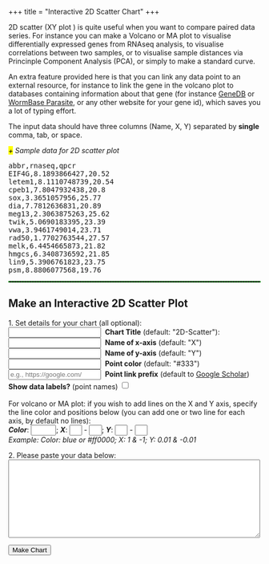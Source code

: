 +++
title = "Interactive 2D Scatter Chart"
+++
<div>
<p>2D scatter (XY plot ) is quite useful when you want to compare paired data series. For instance you can make a Volcano or MA plot to visualise differentially expressed genes from RNAseq analysis, to visualise correlations between two samples, or to visualise sample distances via Princinple Component Analysis (PCA), or simply to make a standard curve. </p>

<p>An extra feature provided here is that you can link any data point to an external resource, for instance to link the gene in the volcano plot to databases containing information about that gene (for instance <a href="http://www.genedb.org/Homepage" target="_blank">GeneDB</a> or <a href="http://parasite.wormbase.org/index.html" target="_blank">WormBase Parasite</a>, or any other website for your gene id), which saves you a lot of typing effort.</p> 

<p>The input data should have three columns (Name, X, Y) separated by <strong>single</strong> comma, tab, or space.</p>

<span class="csv-toggle"><em><mark>+</mark> Sample data for 2D scatter plot</em></span>
<span class="csv-example" style="width: 100%">
<pre>
abbr,rnaseq,qpcr
EIF4G,8.1893866427,20.52
letem1,8.1110748739,20.54
cpeb1,7.8047932438,20.8
sox,3.3651057956,25.77
dia,7.7812636831,20.89
meg13,2.3063875263,25.62
twik,5.0690183395,23.39
vwa,3.9461749014,23.71
rad50,1.7702763544,27.57
melk,6.4454665873,21.82
hmgcs,6.3408736592,21.85
lin9,5.3906761823,23.75
psm,8.8806077568,19.76
</pre></span>
<script>
function main() {
  $('.csv-example').hide();
  $('.csv-toggle').on('click', function() {
    $(this).toggleClass('active');
    $(this).next().slideToggle(400);
  });
}
$(document).ready(main);
</script>

<hr style="border: 1px dashed #008800">

<h2>Make an Interactive 2D Scatter Plot</h2>

<form>
<p>1. Set details for your chart (all optional):<br>
<input type="text" name="mtitle">&nbsp;&nbsp;<strong>Chart Title</strong> (default: "2D-Scatter"):<br> 
<input type="text" name="xaxis">&nbsp;&nbsp;<strong>Name of x-axis</strong> (default: "X")<br>
<input type="text" name="yaxis">&nbsp;&nbsp;<strong>Name of y-axis</strong> (default: "Y")<br> 
<input type="text" name="pcolor">&nbsp;&nbsp;<strong>Point color</strong> (default: "#333")<br> 
<input type="text" name="preurl" placeholder="e.g., https://google.com/">&nbsp;&nbsp;<strong>Point link prefix</strong> (default to <a href="https://scholar.google.com">Google Scholar</a>)<br>
<strong>Show data labels?</strong> (point names) <input type="checkbox" id="select-datalebels" style="height: 1.2em;"><br><br>
For volcano or MA plot: if you wish to add lines on the X and Y axis, specify the line color and positions below (you can add one or two line for each axis, by default no lines):<br>
<em><strong>Color</strong></em>: <input type="text" name="lineColor" style="width: 10%">; <em><strong>X</strong></em>: <input type="text" name="X1" style="width: 5%"> - <input type="text" name="X2" style="width: 5%">; <em><strong>Y</em></strong>: <input type="text" name="Y1" style="width: 5%"> - <input type="text" name="Y2" style="width: 5%"><br>
<em>Example: Color: blue or #ff0000; X: 1 & -1; Y: 0.01 & -0.01</em>
</p>
<p>2. Please paste your data below:<br>
<textarea rows="10" cols="60" name="usrcsv"></textarea><br>
</p>
</form>
<button id="makeChart">Make Chart</button>
<br>
<div id="container" style="width: 90%; margin: 0 auto"></div>
<script src="/js/2dscatter.js"></script>
</div>
